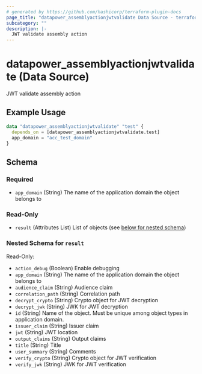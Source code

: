 ```yaml
---
# generated by https://github.com/hashicorp/terraform-plugin-docs
page_title: "datapower_assemblyactionjwtvalidate Data Source - terraform-provider-datapower"
subcategory: ""
description: |-
  JWT validate assembly action
---
```


# datapower_assemblyactionjwtvalidate (Data Source)

JWT validate assembly action

## Example Usage

```terraform
data "datapower_assemblyactionjwtvalidate" "test" {
  depends_on = [datapower_assemblyactionjwtvalidate.test]
  app_domain = "acc_test_domain"
}
```

<!-- schema generated by tfplugindocs -->
## Schema

### Required

- `app_domain` (String) The name of the application domain the object belongs to

### Read-Only

- `result` (Attributes List) List of objects (see [below for nested schema](#nestedatt--result))

<a id="nestedatt--result"></a>
### Nested Schema for `result`

Read-Only:

- `action_debug` (Boolean) Enable debugging
- `app_domain` (String) The name of the application domain the object belongs to
- `audience_claim` (String) Audience claim
- `correlation_path` (String) Correlation path
- `decrypt_crypto` (String) Crypto object for JWT decryption
- `decrypt_jwk` (String) JWK for JWT decryption
- `id` (String) Name of the object. Must be unique among object types in application domain.
- `issuer_claim` (String) Issuer claim
- `jwt` (String) JWT location
- `output_claims` (String) Output claims
- `title` (String) Title
- `user_summary` (String) Comments
- `verify_crypto` (String) Crypto object for JWT verification
- `verify_jwk` (String) JWK for JWT verification
